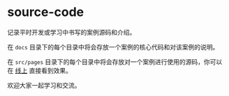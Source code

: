 # source-code

记录平时开发或学习中书写的案例源码和介绍。

在 `docs` 目录下的每个目录中将会存放一个案例的核心代码和对该案例的说明。

在 `src/pages` 目录下的每个目录中将会存放对一个案例进行使用的源码，你可以在 [线上][gb_online] 直接看到效果。

欢迎大家一起学习和交流。

[gb_online]: https://kisstar.github.io/source-code/
